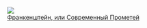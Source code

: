 ![](/books/prose_classic/Мэри%20Шелли/Франкенштейн,%20или%20Современный%20Прометей.jpg)  
[Франкенштейн, или Современный Прометей](/books/prose_classic/Мэри%20Шелли/Франкенштейн,%20или%20Современный%20Прометей)
